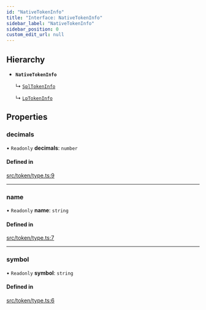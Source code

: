 ```yaml
---
id: "NativeTokenInfo"
title: "Interface: NativeTokenInfo"
sidebar_label: "NativeTokenInfo"
sidebar_position: 0
custom_edit_url: null
---
```


## Hierarchy

- **`NativeTokenInfo`**

  ↳ [`SplTokenInfo`](SplTokenInfo.md)

  ↳ [`LpTokenInfo`](LpTokenInfo.md)

## Properties

### decimals

• `Readonly` **decimals**: `number`

#### Defined in

[src/token/type.ts:9](https://github.com/raydium-io/raydium-sdk/blob/3d95730/src/token/type.ts#L9)

___

### name

• `Readonly` **name**: `string`

#### Defined in

[src/token/type.ts:7](https://github.com/raydium-io/raydium-sdk/blob/3d95730/src/token/type.ts#L7)

___

### symbol

• `Readonly` **symbol**: `string`

#### Defined in

[src/token/type.ts:6](https://github.com/raydium-io/raydium-sdk/blob/3d95730/src/token/type.ts#L6)

